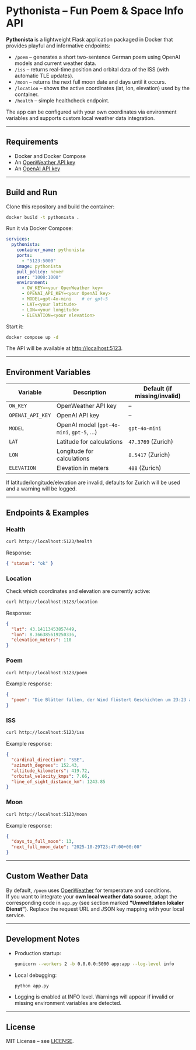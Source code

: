# Pythonista – Fun Poem & Space Info API

**Pythonista** is a lightweight Flask application packaged in Docker that provides playful and informative endpoints:

- `/poem` – generates a short two-sentence German poem using OpenAI models and current weather data.
- `/iss` – returns real-time position and orbital data of the ISS (with automatic TLE updates).
- `/moon` – returns the next full moon date and days until it occurs.
- `/location` – shows the active coordinates (lat, lon, elevation) used by the container.
- `/health` – simple healthcheck endpoint.

The app can be configured with your own coordinates via environment variables and supports custom local weather data integration.

---

## Requirements

- Docker and Docker Compose
- An [OpenWeather API key](https://openweathermap.org/api)
- An [OpenAI API key](https://platform.openai.com/)

---

## Build and Run

Clone this repository and build the container:

```bash
docker build -t pythonista .
```

Run it via Docker Compose:

```yaml
services:
  pythonista:
    container_name: pythonista
    ports:
      - "5123:5000"
    image: pythonista
    pull_policy: never
    user: "1000:1000"
    environment:
      - OW_KEY=<your OpenWeather key>
      - OPENAI_API_KEY=<your OpenAI key>
      - MODEL=gpt-4o-mini    # or gpt-5
      - LAT=<your latitude>
      - LON=<your longitude>
      - ELEVATION=<your elevation>
```

Start it:

```bash
docker compose up -d
```

The API will be available at [http://localhost:5123](http://localhost:5123).

---

## Environment Variables

| Variable         | Description                                   | Default (if missing/invalid) |
|------------------|-----------------------------------------------|-------------------------------|
| `OW_KEY`         | OpenWeather API key                           | –                             |
| `OPENAI_API_KEY` | OpenAI API key                                | –                             |
| `MODEL`          | OpenAI model (`gpt-4o-mini`, `gpt-5`, …)     | `gpt-4o-mini`                 |
| `LAT`            | Latitude for calculations                     | `47.3769` (Zurich)            |
| `LON`            | Longitude for calculations                    | `8.5417` (Zurich)             |
| `ELEVATION`      | Elevation in meters                           | `408` (Zurich)                |

If latitude/longitude/elevation are invalid, defaults for Zurich will be used and a warning will be logged.

---

## Endpoints & Examples

### Health
```bash
curl http://localhost:5123/health
```
Response:
```json
{ "status": "ok" }
```

### Location
Check which coordinates and elevation are currently active:

```bash
curl http://localhost:5123/location
```
Response:
```json
{
  "lat": 43.14113453857449,
  "lon": 8.366385619250336,
  "elevation_meters": 110
}
```

### Poem
```bash
curl http://localhost:5123/poem
```
Example response:
```json
{
  "poem": "Die Blätter fallen, der Wind flüstert Geschichten um 23:23 am 16.10.2025. Wolken verhüllen die Sonne bei 8.7 Grad, doch die Farben leuchten."
}
```

### ISS
```bash
curl http://localhost:5123/iss
```
Example response:
```json
{
  "cardinal_direction": "SSE",
  "azimuth_degrees": 152.43,
  "altitude_kilometers": 419.72,
  "orbital_velocity_kmps": 7.66,
  "line_of_sight_distance_km": 1243.85
}
```

### Moon
```bash
curl http://localhost:5123/moon
```
Example response:
```json
{
  "days_to_full_moon": 13,
  "next_full_moon_date": "2025-10-29T23:47:00+00:00"
}
```

---

## Custom Weather Data

By default, `/poem` uses [OpenWeather](https://openweathermap.org/) for temperature and conditions.  
If you want to integrate your **own local weather data source**, adapt the corresponding code in `app.py` (see section marked **"Umweltdaten lokaler Dienst"**). Replace the request URL and JSON key mapping with your local service.

---

## Development Notes

- Production startup:
  ```bash
  gunicorn --workers 2 -b 0.0.0.0:5000 app:app --log-level info
  ```
- Local debugging:
  ```bash
  python app.py
  ```
- Logging is enabled at INFO level. Warnings will appear if invalid or missing environment variables are detected.

---

## License

MIT License – see [LICENSE](LICENSE).
